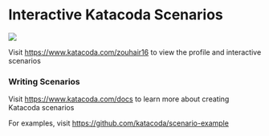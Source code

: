 # Interactive Katacoda Scenarios

[![](http://shields.katacoda.com/katacoda/zouhair16/count.svg)](https://www.katacoda.com/zouhair16 "Get your profile on Katacoda.com")

Visit https://www.katacoda.com/zouhair16 to view the profile and interactive scenarios

### Writing Scenarios
Visit https://www.katacoda.com/docs to learn more about creating Katacoda scenarios

For examples, visit https://github.com/katacoda/scenario-example
